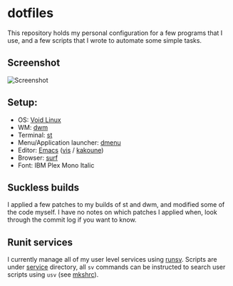 # dotfiles
This repository holds my personal configuration for a few programs that
I use, and a few scripts that I wrote to automate some simple tasks.

## Screenshot
![Screenshot](./scrot.png)

## Setup:
- OS: [Void Linux](https://voidlinux.org)
- WM: [dwm](https://dwm.suckless.org)
- Terminal: [st](https://st.suckless.org)
- Menu/Application launcher: [dmenu](https://tools.suckless.org/dmenu)
- Editor: [Emacs](https://gnu.org/software/emacs/) ([vis](https://github.com/martanne/vis) / [kakoune](https://github.com/mawww/kakoune))
- Browser: [surf](https://surf.suckless.org)
- Font: IBM Plex Mono Italic

## Suckless builds
I applied a few patches to my builds of st and dwm, and modified some
of the code myself. I have no notes on which patches I applied when,
look through the commit log if you want to know.

## Runit services
I currently manage all of my user level services using
[runsv](http://smarden.org/runit). Scripts are under
[service](./service) directory, all ``sv`` commands can be instructed
to search user scripts using ``usv`` (see [mkshrc](./.mkshrc)).
